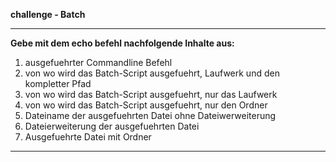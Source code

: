 
**challenge - Batch**

---

**Gebe mit dem echo befehl nachfolgende Inhalte aus:**

1. ausgefuehrter Commandline Befehl
2. von wo wird das Batch-Script ausgefuehrt, Laufwerk und den kompletter Pfad
3. von wo wird das Batch-Script ausgefuehrt, nur das Laufwerk
4. von wo wird das Batch-Script ausgefuehrt, nur den Ordner
5. Dateiname der ausgefuehrten Datei ohne Dateiwerweiterung
6. Dateierweiterung der ausgefuehrten Datei
7. Ausgefuehrte Datei mit Ordner

---
